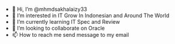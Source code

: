 - 👋 Hi, I’m @mhmdsakhalaizy33
- 👀 I’m interested in IT Grow In Indonesian and Around The World
- 🌱 I’m currently learning IT Spec and Review
- 💞️ I’m looking to collaborate on Oracle
- 📫 How to reach me send message to my email

<!---
mhmdsakhalaizy33/mhmdsakhalaizy33 is a ✨ special ✨ repository because its `README.md` (this file) appears on your GitHub profile.
You can click the Preview link to take a look at your changes.
--->
